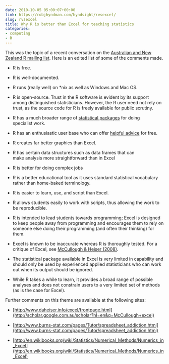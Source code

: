 ```yaml
---
date: 2010-10-05 05:00:07+00:00
link: https://robjhyndman.com/hyndsight/rvsexcel/
slug: rvsexcel
title: Why R is better than Excel for teaching statistics
categories:
- computing
- R
---
```


This was the topic of a recent conversation on the [Australian and New Zealand R mailing list](https://list.science.auckland.ac.nz/sympa/info/stat-rdownunder). Here is an edited list of some of the comments made.



  * R is free.

  * R is well-documented.

  * R runs (really well) on *nix as well as Windows and Mac OS.

  * R is open-source. Trust in the R software is evident by its support among distinguished statisticians. However, the R user need not rely on trust, as the source code for R is freely available for public scrutiny.

  * R has a much broader range of [statistical packages](http://cran.r-project.org/web/packages/) for doing specialist work.

  * R has an enthusiastic user base who can offer [helpful advice](http://stats.stackexchange.com/questions/tagged/r) for free.

  * R creates far better graphics than Excel.

  * R has certain data structures such as data frames that can make analysis more straightforward than in Excel

  * R is better for doing complex jobs

  * R is a better educational tool as it uses standard statistical vocabulary rather than home-baked terminology.

  * R is easier to learn, use, and script than Excel.

  * R allows students easily to work with scripts, thus allowing the work to be reproducible.

  * R is intended to lead students towards programming; Excel is designed to keep people away from programming and encourages them to rely on someone else doing their programming (and often their thinking) for them.

  * Excel is known to be inaccurate whereas R is thoroughly tested. For a critique of Excel, see [McCullough & Heiser (2008)](http://www.pages.drexel.edu/~bdm25/excel2007.pdf).

  * The statistical package available in Excel is very limited in capability and should only be used by experienced applied statisticians who can work out when its output should be ignored.

  * While R takes a while to learn, it provides a broad range of possible analyses and does not constrain users to a very limited set of methods (as is the case for Excel).


Further comments on this theme are available at the following sites:

  * [http://www.daheiser.info/excel/frontpage.html](http://scholar.google.com.au/scholar?hl=en&q=McCullough+excel)

  * [http://www.burns-stat.com/pages/Tutor/spreadsheet_addiction.html](http://www.burns-stat.com/pages/Tutor/spreadsheet_addiction.html)

  * [http://en.wikibooks.org/wiki/Statistics/Numerical_Methods/Numerics_in_Excel](http://en.wikibooks.org/wiki/Statistics/Numerical_Methods/Numerics_in_Excel)
